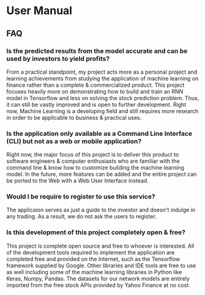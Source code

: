 # User Manual

## FAQ

### Is the predicted results from the model accurate and can be used by investors to yield profits?
From a practical standpoint, my project acts more as a personal project and learning achievements from studying the application of machine learning on finance rather than a complete & commercialized product. This project focuses heavily more on demonstrating how to build and train an RNN model in Tensorflow and less on solving the stock prediction problem. Thus, it can still be vastly improved and is open to further development. Right now, Machine Learning is a developing field and still requires more research in order to be applicable to business & practical uses.


### Is the application only available as a Command Line Interface (CLI) but not as a web or mobile application?
Right now, the major focus of this project is to deliver this product to software engineers & computer enthusiasts who are familiar with the command line & know how to customize building the machine learning model. In the future, more features can be added and the entire project can be ported to the Web with a Web User Interface instead.

### Would I be require to register to use this service?
The applicaion serves as just a guide to the investor and doesn't indulge in any trading. As a result, we do not ask the users to register.

### Is this development of this project completely open & free?
This project is complete open source and free to whoever is interested. All of the development tools required to implement the application are completed free and provided on the Internet, such as the Tensorflow framework supplied by Google. Other libraries and IDE tools are free to use as well including some of the machine learning libraries in Python like Keras, Numpy, Pandas. The datasets for our network models are entirely imported from the free stock APIs provided by Yahoo Finance at no cost.

